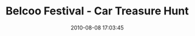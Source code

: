 ---
id: 72157638085329933
title: Belcoo Festival - Car Treasure Hunt
cover: https://farm6.staticflickr.com/5497/11070021344_9732515764_q.jpg
date: 2010-08-08 17:03:45
photos:
  - thumbnail: https://farm6.staticflickr.com/5497/11070021344_9732515764_q.jpg
    original: https://farm6.staticflickr.com/5497/11070021344_3e572b6a59_o.jpg
    title: IMG_0001
  - thumbnail: https://farm8.staticflickr.com/7457/11069908835_ba25c961d5_q.jpg
    original: https://farm8.staticflickr.com/7457/11069908835_565c708a72_o.jpg
    title: IMG_0002
  - thumbnail: https://farm6.staticflickr.com/5493/11069908335_57b68bc062_q.jpg
    original: https://farm6.staticflickr.com/5493/11069908335_e7a869d6ec_o.jpg
    title: IMG_0003
  - thumbnail: https://farm8.staticflickr.com/7440/11070069403_b92cac051e_q.jpg
    original: https://farm8.staticflickr.com/7440/11070069403_667b6facb0_o.jpg
    title: IMG_0006
  - thumbnail: https://farm8.staticflickr.com/7409/11070026696_1474a49e20_q.jpg
    original: https://farm8.staticflickr.com/7409/11070026696_7515af3c3f_o.jpg
    title: IMG_0007
  - thumbnail: https://farm3.staticflickr.com/2861/11070070583_d441117627_q.jpg
    original: https://farm3.staticflickr.com/2861/11070070583_61f8e45a91_o.jpg
    title: IMG_0008
  - thumbnail: https://farm6.staticflickr.com/5482/11070026026_4627437197_q.jpg
    original: https://farm6.staticflickr.com/5482/11070026026_2e87bda8f8_o.jpg
    title: IMG_0009
  - thumbnail: https://farm6.staticflickr.com/5541/11070025236_ed9d80f0c5_q.jpg
    original: https://farm6.staticflickr.com/5541/11070025236_180c6d8a22_o.jpg
    title: IMG_0010
  - thumbnail: https://farm6.staticflickr.com/5477/11069924885_6c6784260c_q.jpg
    original: https://farm6.staticflickr.com/5477/11069924885_68417f0f1a_o.jpg
    title: IMG_0012
  - thumbnail: https://farm4.staticflickr.com/3802/11070024186_5c0521b039_q.jpg
    original: https://farm4.staticflickr.com/3802/11070024186_52ed300237_o.jpg
    title: IMG_0014
  - thumbnail: https://farm3.staticflickr.com/2893/11070023486_23e350b116_q.jpg
    original: https://farm3.staticflickr.com/2893/11070023486_543c09358f_o.jpg
    title: IMG_0015
  - thumbnail: https://farm6.staticflickr.com/5520/11070035944_7d013e41b2_q.jpg
    original: https://farm6.staticflickr.com/5520/11070035944_62169c7aea_o.jpg
    title: IMG_0016
  - thumbnail: https://farm8.staticflickr.com/7390/11070087043_1729e527eb_q.jpg
    original: https://farm8.staticflickr.com/7390/11070087043_b19166e7ce_o.jpg
    title: IMG_0017
  - thumbnail: https://farm6.staticflickr.com/5483/11070022076_eb55e0319a_q.jpg
    original: https://farm6.staticflickr.com/5483/11070022076_9498669e71_o.jpg
    title: IMG_0019
  - thumbnail: https://farm6.staticflickr.com/5475/11070034464_b84d6b2485_q.jpg
    original: https://farm6.staticflickr.com/5475/11070034464_d964198278_o.jpg
    title: IMG_0020
  - thumbnail: https://farm4.staticflickr.com/3750/11070020606_43e381d00d_q.jpg
    original: https://farm4.staticflickr.com/3750/11070020606_d2668e323e_o.jpg
    title: IMG_0021
  - thumbnail: https://farm3.staticflickr.com/2822/11070084413_eda1acb092_q.jpg
    original: https://farm3.staticflickr.com/2822/11070084413_521a652a57_o.jpg
    title: IMG_0022
  - thumbnail: https://farm6.staticflickr.com/5524/11070019426_8bf0ddc7d6_q.jpg
    original: https://farm6.staticflickr.com/5524/11070019426_7381a41330_o.jpg
    title: IMG_0023
  - thumbnail: https://farm6.staticflickr.com/5500/11069920025_82ecd079be_q.jpg
    original: https://farm6.staticflickr.com/5500/11069920025_d60c462d17_o.jpg
    title: IMG_0024
  - thumbnail: https://farm8.staticflickr.com/7409/11070032504_36bdd887e7_q.jpg
    original: https://farm8.staticflickr.com/7409/11070032504_143b387a68_o.jpg
    title: IMG_0026
  - thumbnail: https://farm4.staticflickr.com/3681/11070031854_1908b5aa18_q.jpg
    original: https://farm4.staticflickr.com/3681/11070031854_9b42f08933_o.jpg
    title: IMG_0027
  - thumbnail: https://farm4.staticflickr.com/3696/11070082533_c85894dde9_q.jpg
    original: https://farm4.staticflickr.com/3696/11070082533_04577c3d5e_o.jpg
    title: IMG_0028
  - thumbnail: https://farm8.staticflickr.com/7290/11070082403_3b0e588acf_q.jpg
    original: https://farm8.staticflickr.com/7290/11070082403_4fdf9d5633_o.jpg
    title: IMG_0029
  - thumbnail: https://farm8.staticflickr.com/7392/11070017556_287f7bca81_q.jpg
    original: https://farm8.staticflickr.com/7392/11070017556_bebb1de8c8_o.jpg
    title: IMG_0030
  - thumbnail: https://farm4.staticflickr.com/3711/11069907415_4f3a1c75cb_q.jpg
    original: https://farm4.staticflickr.com/3711/11069907415_4eb68c4c29_o.jpg
    title: IMG_0034
  - thumbnail: https://farm3.staticflickr.com/2835/11070030664_f9d457a2c1_q.jpg
    original: https://farm3.staticflickr.com/2835/11070030664_f668a0ceeb_o.jpg
    title: IMG_0036
  - thumbnail: https://farm6.staticflickr.com/5532/11069917415_fde628f922_q.jpg
    original: https://farm6.staticflickr.com/5532/11069917415_9760bf9b84_o.jpg
    title: IMG_0037
  - thumbnail: https://farm3.staticflickr.com/2839/11070029594_ff39d915f8_q.jpg
    original: https://farm3.staticflickr.com/2839/11070029594_bd01c2dea7_o.jpg
    title: IMG_0039
  - thumbnail: https://farm6.staticflickr.com/5548/11069916625_bf7ae1c783_q.jpg
    original: https://farm6.staticflickr.com/5548/11069916625_0fab0ac5e1_o.jpg
    title: IMG_0040
  - thumbnail: https://farm6.staticflickr.com/5491/11069915995_5ff65c80c4_q.jpg
    original: https://farm6.staticflickr.com/5491/11069915995_75e62eabca_o.jpg
    title: IMG_0041
  - thumbnail: https://farm8.staticflickr.com/7408/11070014886_34130eacac_q.jpg
    original: https://farm8.staticflickr.com/7408/11070014886_be584bcf8d_o.jpg
    title: IMG_0043
  - thumbnail: https://farm3.staticflickr.com/2810/11069915105_0250a6d4e8_q.jpg
    original: https://farm3.staticflickr.com/2810/11069915105_157bfc9ec3_o.jpg
    title: IMG_0044
  - thumbnail: https://farm6.staticflickr.com/5500/11070014346_1e25776246_q.jpg
    original: https://farm6.staticflickr.com/5500/11070014346_25021f7f03_o.jpg
    title: IMG_0045
  - thumbnail: https://farm4.staticflickr.com/3694/11070078623_9eb1639532_q.jpg
    original: https://farm4.staticflickr.com/3694/11070078623_5e67d5f1ed_o.jpg
    title: IMG_0046
  - thumbnail: https://farm8.staticflickr.com/7347/11070078513_4e9406e4af_q.jpg
    original: https://farm8.staticflickr.com/7347/11070078513_ce108fdf89_o.jpg
    title: IMG_0047
  - thumbnail: https://farm3.staticflickr.com/2873/11070026824_89bee8787c_q.jpg
    original: https://farm3.staticflickr.com/2873/11070026824_4936a53f6f_o.jpg
    title: IMG_0048
  - thumbnail: https://farm3.staticflickr.com/2865/11070026214_274e9c35eb_q.jpg
    original: https://farm3.staticflickr.com/2865/11070026214_5bac4a56a3_o.jpg
    title: IMG_0049
  - thumbnail: https://farm6.staticflickr.com/5486/11070012936_c75cca809a_q.jpg
    original: https://farm6.staticflickr.com/5486/11070012936_4749bf0184_o.jpg
    title: IMG_0050
  - thumbnail: https://farm6.staticflickr.com/5522/11070025594_c99055f3d0_q.jpg
    original: https://farm6.staticflickr.com/5522/11070025594_4ae1a00412_o.jpg
    title: IMG_0053
  - thumbnail: https://farm8.staticflickr.com/7340/11070011766_c68782b9b1_q.jpg
    original: https://farm8.staticflickr.com/7340/11070011766_e15ceac4c8_o.jpg
    title: IMG_0054
  - thumbnail: https://farm8.staticflickr.com/7373/11070074943_51cfe24ce7_q.jpg
    original: https://farm8.staticflickr.com/7373/11070074943_877d49e0ac_o.jpg
    title: IMG_0055
  - thumbnail: https://farm6.staticflickr.com/5497/11070074843_0861e9de54_q.jpg
    original: https://farm6.staticflickr.com/5497/11070074843_efe42cdcde_o.jpg
    title: IMG_0056
  - thumbnail: https://farm6.staticflickr.com/5501/11070006336_210fe3f5b5_q.jpg
    original: https://farm6.staticflickr.com/5501/11070006336_72ec0552cc_o.jpg
    title: IMG_0057
  - thumbnail: https://farm4.staticflickr.com/3684/11070074733_90ca8aef49_q.jpg
    original: https://farm4.staticflickr.com/3684/11070074733_1dafae4f7b_o.jpg
    title: IMG_0058
  - thumbnail: https://farm4.staticflickr.com/3763/11070074203_439dfd131f_q.jpg
    original: https://farm4.staticflickr.com/3763/11070074203_236b90a7d7_o.jpg
    title: IMG_0059
  - thumbnail: https://farm6.staticflickr.com/5473/11070009726_de8155942e_q.jpg
    original: https://farm6.staticflickr.com/5473/11070009726_e4e79d167d_o.jpg
    title: IMG_0060
  - thumbnail: https://farm4.staticflickr.com/3786/11070073333_aa5428bd36_q.jpg
    original: https://farm4.staticflickr.com/3786/11070073333_d512b8b000_o.jpg
    title: IMG_0061
  - thumbnail: https://farm3.staticflickr.com/2822/11070021894_5ff331a028_q.jpg
    original: https://farm3.staticflickr.com/2822/11070021894_738ffa83d3_o.jpg
    title: IMG_0062
---